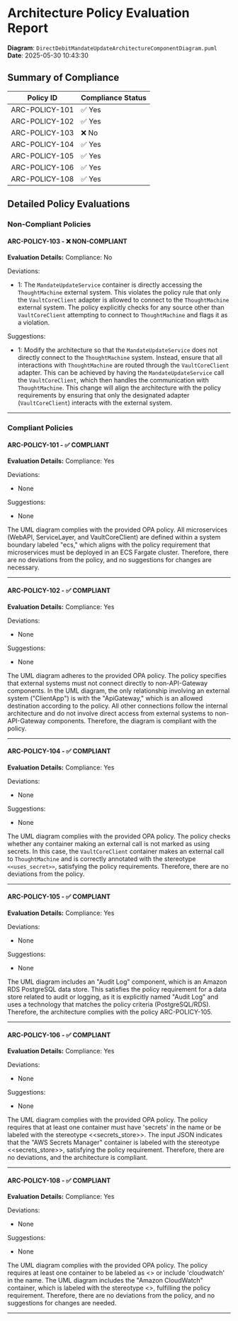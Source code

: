 # Architecture Policy Evaluation Report

**Diagram**: `DirectDebitMandateUpdateArchitectureComponentDiagram.puml`
**Date**: 2025-05-30 10:43:30

## Summary of Compliance

| Policy ID      | Compliance Status |
|----------------|-------------------|
| ARC-POLICY-101      | ✅ Yes    |
| ARC-POLICY-102      | ✅ Yes    |
| ARC-POLICY-103      | ❌ No    |
| ARC-POLICY-104      | ✅ Yes    |
| ARC-POLICY-105      | ✅ Yes    |
| ARC-POLICY-106      | ✅ Yes    |
| ARC-POLICY-108      | ✅ Yes    |

## Detailed Policy Evaluations

### Non-Compliant Policies

#### ARC-POLICY-103 - ❌ NON-COMPLIANT

**Evaluation Details:**
Compliance: No

Deviations:
- 1: The `MandateUpdateService` container is directly accessing the `ThoughtMachine` external system. This violates the policy rule that only the `VaultCoreClient` adapter is allowed to connect to the `ThoughtMachine` external system. The policy explicitly checks for any source other than `VaultCoreClient` attempting to connect to `ThoughtMachine` and flags it as a violation.

Suggestions:
- 1: Modify the architecture so that the `MandateUpdateService` does not directly connect to the `ThoughtMachine` system. Instead, ensure that all interactions with `ThoughtMachine` are routed through the `VaultCoreClient` adapter. This can be achieved by having the `MandateUpdateService` call the `VaultCoreClient`, which then handles the communication with `ThoughtMachine`. This change will align the architecture with the policy requirements by ensuring that only the designated adapter (`VaultCoreClient`) interacts with the external system.

---

### Compliant Policies

#### ARC-POLICY-101 - ✅ COMPLIANT

**Evaluation Details:**
Compliance: Yes

Deviations:
- None

Suggestions:
- None

The UML diagram complies with the provided OPA policy. All microservices (WebAPI, ServiceLayer, and VaultCoreClient) are defined within a system boundary labeled "ecs," which aligns with the policy requirement that microservices must be deployed in an ECS Fargate cluster. Therefore, there are no deviations from the policy, and no suggestions for changes are necessary.

---

#### ARC-POLICY-102 - ✅ COMPLIANT

**Evaluation Details:**
Compliance: Yes

Deviations:
- None

Suggestions:
- None

The UML diagram adheres to the provided OPA policy. The policy specifies that external systems must not connect directly to non-API-Gateway components. In the UML diagram, the only relationship involving an external system ("ClientApp") is with the "ApiGateway," which is an allowed destination according to the policy. All other connections follow the internal architecture and do not involve direct access from external systems to non-API-Gateway components. Therefore, the diagram is compliant with the policy.

---

#### ARC-POLICY-104 - ✅ COMPLIANT

**Evaluation Details:**
Compliance: Yes

Deviations:
- None

Suggestions:
- None

The UML diagram complies with the provided OPA policy. The policy checks whether any container making an external call is not marked as using secrets. In this case, the `VaultCoreClient` container makes an external call to `ThoughtMachine` and is correctly annotated with the stereotype `<<uses_secret>>`, satisfying the policy requirements. Therefore, there are no deviations from the policy.

---

#### ARC-POLICY-105 - ✅ COMPLIANT

**Evaluation Details:**
Compliance: Yes

Deviations:
- None

Suggestions:
- None

The UML diagram includes an "Audit Log" component, which is an Amazon RDS PostgreSQL data store. This satisfies the policy requirement for a data store related to audit or logging, as it is explicitly named "Audit Log" and uses a technology that matches the policy criteria (PostgreSQL/RDS). Therefore, the architecture complies with the policy ARC-POLICY-105.

---

#### ARC-POLICY-106 - ✅ COMPLIANT

**Evaluation Details:**
Compliance: Yes

Deviations:
- None

Suggestions:
- None

The UML diagram complies with the provided OPA policy. The policy requires that at least one container must have 'secrets' in the name or be labeled with the stereotype <<secrets_store>>. The input JSON indicates that the "AWS Secrets Manager" container is labeled with the stereotype <<secrets_store>>, satisfying the policy requirement. Therefore, there are no deviations, and the architecture is compliant.

---

#### ARC-POLICY-108 - ✅ COMPLIANT

**Evaluation Details:**
Compliance: Yes

Deviations:
- None

Suggestions:
- None

The UML diagram complies with the provided OPA policy. The policy requires at least one container to be labeled as <<observability>> or include 'cloudwatch' in the name. The UML diagram includes the "Amazon CloudWatch" container, which is labeled with the stereotype <<observability>>, fulfilling the policy requirement. Therefore, there are no deviations from the policy, and no suggestions for changes are needed.

---

